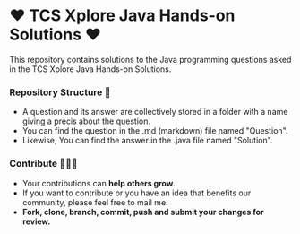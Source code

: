 <h1>❤️ TCS Xplore Java Hands-on Solutions ❤️</h1> 
This repository contains solutions to the Java programming questions asked in the TCS Xplore Java Hands-on Solutions.

### Repository Structure 📂

- A question and its answer are collectively stored in a folder with a name giving a precis about the question.
- You can find the question in the .md (markdown) file named "Question".
- Likewise, You can find the answer in the .java file named "Solution".

### Contribute 🧑‍🤝‍🧑
- Your contributions can **help others grow**.
- If you want to contribute or you have an idea that benefits our community, please feel free to mail me.
- **Fork, clone, branch, commit, push and submit your changes for review.**
